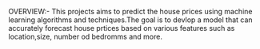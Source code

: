 OVERVIEW:- This projects aims to predict the house prices using machine learning algorithms and techniques.The goal is to devlop a model that can accurately forecast house prtices based on various features such as location,size, number od bedromms and more.
